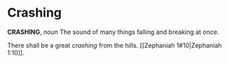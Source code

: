 # Crashing

**CRASHING**, _noun_ The sound of many things falling and breaking at once.

There shall be a great _crashing_ from the hills. [[Zephaniah 1#10|Zephaniah 1:10]].